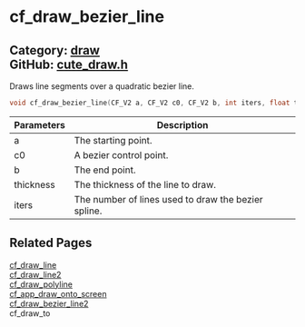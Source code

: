# cf_draw_bezier_line

Category: [draw](https://github.com/RandyGaul/cute_framework/blob/master/docs/api_reference?id=draw)  
GitHub: [cute_draw.h](https://github.com/RandyGaul/cute_framework/blob/master/include/cute_draw.h)  
---

Draws line segments over a quadratic bezier line.

```cpp
void cf_draw_bezier_line(CF_V2 a, CF_V2 c0, CF_V2 b, int iters, float thickness);
```

Parameters | Description
--- | ---
a | The starting point.
c0 | A bezier control point.
b | The end point.
thickness | The thickness of the line to draw.
iters | The number of lines used to draw the bezier spline.

## Related Pages

[cf_draw_line](https://github.com/RandyGaul/cute_framework/blob/master/docs/draw/cf_draw_line.md)  
[cf_draw_line2](https://github.com/RandyGaul/cute_framework/blob/master/docs/draw/cf_draw_line2.md)  
[cf_draw_polyline](https://github.com/RandyGaul/cute_framework/blob/master/docs/draw/cf_draw_polyline.md)  
[cf_app_draw_onto_screen](https://github.com/RandyGaul/cute_framework/blob/master/docs/app/cf_app_draw_onto_screen.md)  
[cf_draw_bezier_line2](https://github.com/RandyGaul/cute_framework/blob/master/docs/draw/cf_draw_bezier_line2.md)  
cf_draw_to  
